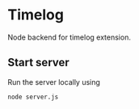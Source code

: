 # Timelog

Node backend for timelog extension.

## Start server
Run the server locally using

```
node server.js
```
